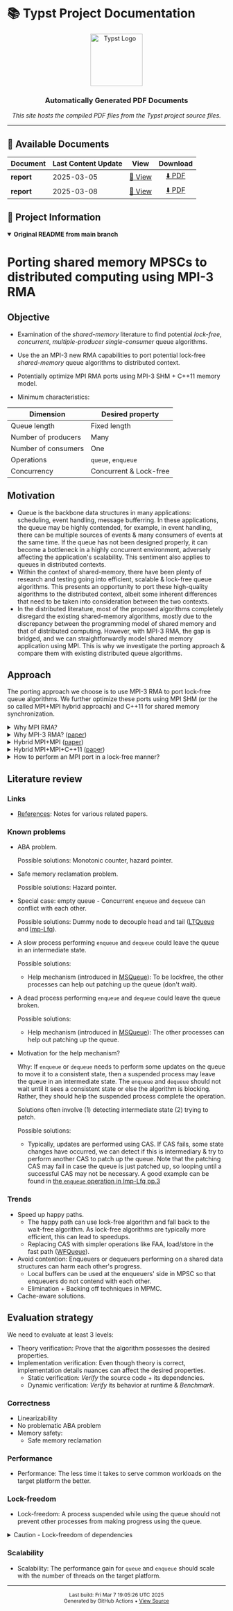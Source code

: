 # 📚 Typst Project Documentation

<div align="center">
  <img src="https://raw.githubusercontent.com/typst/typst/main/assets/images/isologo.svg" width="120" alt="Typst Logo">
  <h3>Automatically Generated PDF Documents</h3>
  <p>
    <em>This site hosts the compiled PDF files from the Typst project source files.</em>
  </p>
</div>

---

## 📄 Available Documents

<table>
  <thead>
    <tr>
      <th align="left">Document</th>
      <th align="left">Last Content Update</th>
      <th align="center">View</th>
      <th align="center">Download</th>
    </tr>
  </thead>
  <tbody>
      <tr>
        <td><strong>report</strong></td>
        <td>2025-03-05</td>
        <td align="center"><a href="implementations/ltqueue/report/main.pdf">📕 View</a></td>
        <td align="center"><a href="implementations/ltqueue/report/main.pdf" download>⬇️ PDF</a></td>
      </tr>
      <tr>
        <td><strong>report</strong></td>
        <td>2025-03-08</td>
        <td align="center"><a href="report/main.pdf">📕 View</a></td>
        <td align="center"><a href="report/main.pdf" download>⬇️ PDF</a></td>
      </tr>
    </tbody>
  </table>

## 📝 Project Information

<details open>
<summary><strong>Original README from main branch</strong></summary>

# Porting shared memory MPSCs to distributed computing using MPI-3 RMA

## Objective

- Examination of the *shared-memory* literature to find potential *lock-free*, *concurrent*, *multiple-producer single-consumer* queue algorithms.
- Use the an MPI-3 new RMA capabilities to port potential lock-free *shared-memory* queue algorithms to distributed context.
- Potentially optimize MPI RMA ports using MPI-3 SHM + C++11 memory model. 

- Minimum characteristics:

| Dimension           | Desired property        |
| ------------------- | ----------------------- |
| Queue length        | Fixed length            |
| Number of producers | Many                    |
| Number of consumers | One                     |
| Operations          | `queue`, `enqueue`      |
| Concurrency         | Concurrent & Lock-free  |

## Motivation

- Queue is the backbone data structures in many applications: scheduling, event handling, message bufferring. In these applications, the queue may be highly contended, for example, in event handling, there can be multiple sources of events & many consumers of events at the same time. If the queue has not been designed properly, it can become a bottleneck in a highly concurrent environment, adversely affecting the application's scalability. This sentiment also applies to queues in distributed contexts.
- Within the context of shared-memory, there have been plenty of research and testing going into efficient, scalable & lock-free queue algorithms. This presents an opportunity to port these high-quality algorithms to the distributed context, albeit some inherent differences that need to be taken into consideration between the two contexts.
- In the distributed literature, most of the proposed algorithms completely disregard the existing shared-memory algorithms, mostly due to the discrepancy between the programming model of shared memory and that of distributed computing. However, with MPI-3 RMA, the gap is bridged, and we can straightforwardly model shared memory application using MPI. This is why we investigate the porting approach & compare them with existing distributed queue algorithms.

## Approach

The porting approach we choose is to use MPI-3 RMA to port lock-free queue algorithms. We further optimize these ports using MPI SHM (or the so called MPI+MPI hybrid approach) and C++11 for shared memory synchronization.

<details>
  <summary>Why MPI RMA?</summary>
  
  MPSC belongs to the class of *irregular* applications, this means that:
    - Memory access pattern is not known.
    - Data locations cannot be known in advance, it can change during execution.
  
  In other words, we cannot statically analyze where the data may be stored - data can be stored anywhere and we can only determine its location at runtime. This means the tradition message passing interface using `MPI_Send` and `MPI_Recv` is insufficient: Suppose at runtime, process A wants and knows to access a piece of data at `B`, then `A` must issue `MPI_Recv(B)`, but this requires `B` to anticipate that it should issue `MPI_Send(A, data)` and know that which data `A` actually wants. The latter issue can be worked around by having `A` issue `MPI_Send(B, data_descripto)` first. Then, `B` must have waited for `MPI_Recv(A)`. However, because the memory access pattern is not known, `B` must anticipate that any other processes may want to access its data. It's possible but cumbersome.
   
   MPI RMA is specifically designed to conveniently express irregular applications by having one side specify all it wants.

</details>

<details>
  <summary>Why MPI-3 RMA? (<a href="/references/MPI3-RMA/README.md">paper</a>)</summary>

  MPI-3 improves the RMA API, providing the non-collective `MPI_Win_lock_all` for a process to open an access epoch on a group of processes. This allows for lock-free synchronization.
</details>

<details>
  <summary>Hybrid MPI+MPI (<a href="/references/MPI%2BMPI/README.md">paper</a>)</summary>
  The Pure MPI approach is oblivious to the fact that some MPI processes are on the same node, which causes some unnecessary overhead. MPI-3 introduces the MPI SHM API, allowing us to obtain a communicator containing processes on a single node. From this communicator, we can allocate a shared memory window using `MPI_Win_allocate_shared`. Hybrid MPI+MPI means that MPI is used for both intra-node and inter-node communication. This shared memory window follows the *unified memory model* and can be synchronized both using MPI facilities or any other alternatives. Hybrid MPI+MPI can take advantage of the many cores of current computer processors.
</details>

<details>
  <summary>Hybrid MPI+MPI+C++11 (<a href="/references/MPI%2BMPI%2BCpp11/README.md">paper</a>)</summary>
  Within the shared memory window, C++11 synchronization facilities can be used and prove to be much more efficient than MPI. So incorporating C++11 can be thought of as an optimization step for intra-node communication.
</details>

<details>
  <summary>How to perform an MPI port in a lock-free manner?</summary>
  
  With MPI-3 RMA capabilities:
    - Use `MPI_Win_lock_all` and `MPI_Win_unlock_all` to open and end access epochs.
    - Within an access epoch, MPI atomics are used.
  
  This is made clear in [MPI3-RMA](/references/MPI3-RMA/README.md).
</details>

## Literature review

### Links
- [References](/references/README.md): Notes for various related papers.

### Known problems
- ABA problem.

  Possible solutions: Monotonic counter, hazard pointer.

- Safe memory reclamation problem.

  Possible solutions: Hazard pointer.

- Special case: empty queue - Concurrent `enqueue` and `dequeue` can conflict with each other.

  Possible solutions: Dummy node to decouple head and tail ([LTQueue](/references/LT-Queue/README.md) and [Imp-Lfq](/references/Imp-Lfq/README.md)).

- A slow process performing `enqueue` and `dequeue` could leave the queue in an intermediate state.

  Possible solutions:
  - Help mechanism (introduced in [MSQueue](/references/MSQueue/README.md)): To be lockfree, the other processes can help out patching up the queue (don't wait).

- A dead process performing `enqueue` and `dequeue` could leave the queue broken.
  
  Possible solutions:
  - Help mechanism (introduced in [MSQueue](/references/MSQueue/README.md)): The other processes can help out patching up the queue.

- Motivation for the help mechanism?

  Why: If `enqueue` or `dequeue` needs to perform some updates on the queue to move it to a consistent state, then a suspended process may leave the queue in an intermediate state. The `enqueue` and `dequeue` should not wait until it sees a consistent state or else the algorithm is blocking. Rather, they should help the suspended process complete the operation.

  Solutions often involve (1) detecting intermediate state (2) trying to patch.

  Possible solutions:
  - Typically, updates are performed using CAS. If CAS fails, some state changes have occurred, we can detect if this is intermediary & try to perform another CAS to patch up the queue.
    Note that the patching CAS may fail in case the queue is just patched up, so looping until a successful CAS may not be necessary.
    A good example can be found in [the `enqueue` operation in Imp-Lfq pp.3](/references/Imp-Lfq/README.md)

### Trends

- Speed up happy paths.
  - The happy path can use lock-free algorithm and fall back to the wait-free algorithm. As lock-free algorithms are typically more efficient, this can lead to speedups.
  - Replacing CAS with simpler operations like FAA, load/store in the fast path ([WFQueue](/references/WFQueue/README.md)).
- Avoid contention: Enqueuers or dequeuers performing on a shared data structures can harm each other's progress.
  - Local buffers can be used at the enqueuers' side in MPSC so that enqueuers do not contend with each other.
  - Elimination + Backing off techniques in MPMC.
- Cache-aware solutions.

## Evaluation strategy

We need to evaluate at least 3 levels:
- Theory verification: Prove that the algorithm possesses the desired properties.
- Implementation verification: Even though theory is correct, implementation details nuances can affect the desired properties.
  - Static verification: *Verify* the source code + its dependencies.
  - Dynamic verification: *Verify* its behavior at runtime & *Benchmark*.

### Correctness
- Linearizability
- No problematic ABA problem
- Memory safety:
  - Safe memory reclamation

### Performance
- Performance: The less time it takes to serve common workloads on the target platform the better.

### Lock-freedom
- Lock-freedom: A process suspended while using the queue should not prevent other processes from making progress using the queue.

<details>
  <summary>Caution - Lock-freedom of dependencies</summary>
  A lock-free algorithm often *assumes* that some synchronization primitive is lock-free. This depends on the target platform and during implementation, the library used. Care must be taken to avoid accidental non-lock-free operation usage.
</details>

### Scalability
- Scalability: The performance gain for `queue` and `enqueue` should scale with the number of threads on the target platform.

</details>

---

<div align="center">
  <p>
    <small>Last build: Fri Mar  7 19:05:26 UTC 2025</small><br>
    <small>Generated by GitHub Actions • <a href="https://github.com/Huy-DNA/MPiSC/tree/main">View Source</a></small>
  </p>
</div>
